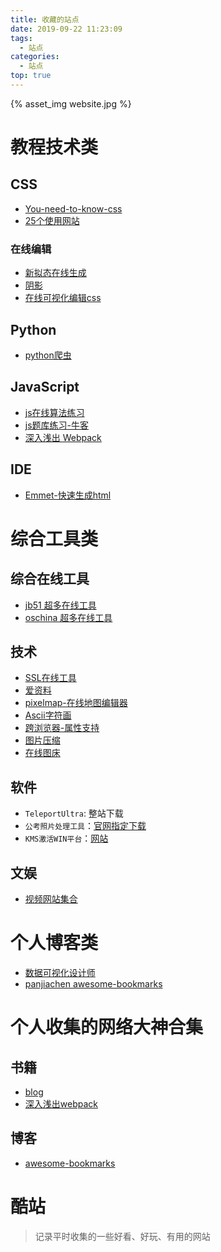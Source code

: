 ```yaml
---
title: 收藏的站点
date: 2019-09-22 11:23:09
tags: 
  - 站点
categories:
  - 站点
top: true
---
```


{% asset_img website.jpg %}

<!-- more -->

# 教程技术类

## CSS

* [You-need-to-know-css](https://lhammer.cn/You-need-to-know-css/#/)
* [25个使用网站](https://www.jianshu.com/p/6b1726cbfbdd)

### 在线编辑

* [新拟态在线生成](https://neumorphism.io/#e0e0e0)
* [阴影](http://tools.jb51.net/aideddesign/css3_boxshadow)
* [在线可视化编辑css](https://enjoycss.com/)

## Python

* [python爬虫](https://python3webspider.cuiqingcai.com)

## JavaScript

* [js在线算法练习](https://www.lintcode.com/)
* [js题库练习-牛客](https://www.nowcoder.com/)
* [深入浅出 Webpack](http://webpack.wuhaolin.cn/)

## IDE

* [Emmet-快速生成html](https://docs.emmet.io/)

# 综合工具类

## 综合在线工具

* [jb51 超多在线工具](http://tools.jb51.net/)
* [oschina 超多在线工具](https://tool.oschina.net/)

## 技术

* [SSL在线工具](https://www.ssleye.com/)
* [爱资料](http://www.toolnb.com/)
* [pixelmap-在线地图编辑器](https://pixelmap.amcharts.com/#)
* [Ascii字符画](http://www.network-science.de/ascii/)
* [跨浏览器-属性支持](https://caniuse.com/)
* [图片压缩](https://www.iloveimg.com/zh-cn)
* [在线图床](https://imgchr.com)

## 软件

* `TeleportUltra`: 整站下载
* `公考照片处理工具`：[官网指定下载](http://202.61.89.231/download.html)
* `KMS激活WIN平台`：[网站](https://www.moerats.com/kms/)

## 文娱

* [视频网站集合](http://www.549.tv/)

# 个人博客类

* [数据可视化设计师](https://wangyasai.github.io/)
* [panjiachen awesome-bookmarks](https://panjiachen.github.io/awesome-bookmarks/)

# 个人收集的网络大神合集

## 书籍

* [blog](https://bujidao.github.io/blog/)
* [深入浅出webpack](https://bujidao.github.io/dive-into-webpack/)

## 博客

* [awesome-bookmarks](https://bujidao.github.io/awesome-bookmarks/)

# 酷站


> 记录平时收集的一些好看、好玩、有用的网站
